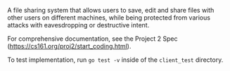 A file sharing system that allows users to save, edit and share files with other users on different machines, while being protected from various attacks with eavesdropping or destructive intent.


For comprehensive documentation, see the Project 2 Spec (https://cs161.org/proj2/start_coding.html).

To test implementation, run `go test -v` inside of the `client_test` directory.
